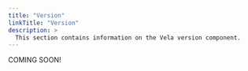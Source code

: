 ```yaml
---
title: "Version"
linkTitle: "Version"
description: >
  This section contains information on the Vela version component.
---
```


COMING SOON!
